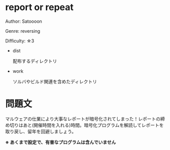 # report or repeat

Author: Satoooon

Genre: reversing

Difficulty: ☆3

- dist

  配布するディレクトリ

- work

  ソルバやビルド関連を含めたディレクトリ

# 問題文

マルウェアの仕業により大事なレポートが暗号化されてしまった！レポートの締め切りはあと(開催時間を入れる)時間。暗号化プログラムを解読してレポートを取り戻し、留年を回避しましょう。

**※ あくまで設定で、有害なプログラムは含んでいません**

